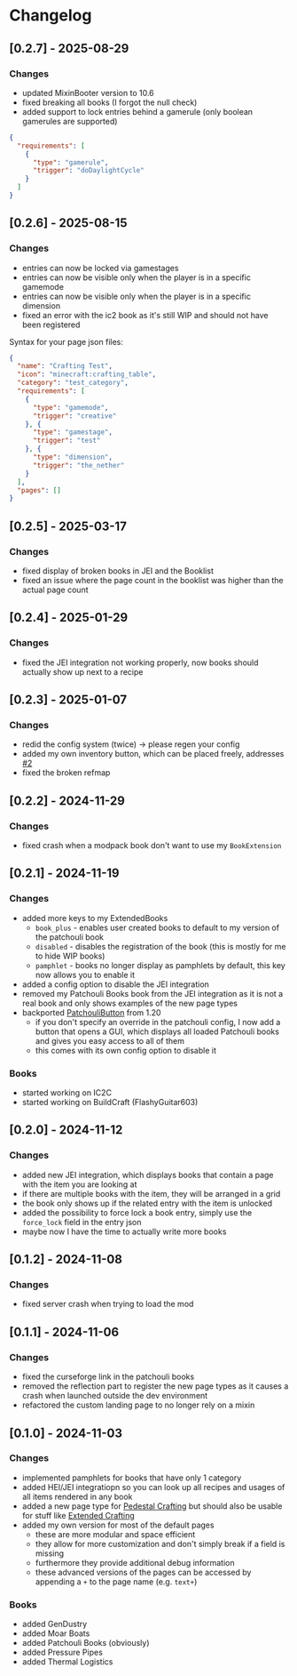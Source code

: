 # Changelog

## [0.2.7] - 2025-08-29

### Changes
- updated MixinBooter version to 10.6
- fixed breaking all books (I forgot the null check)
- added support to lock entries behind a gamerule (only boolean gamerules are supported)

```json
{
  "requirements": [
    {
      "type": "gamerule",
      "trigger": "doDaylightCycle"
    }
  ]
}
```

## [0.2.6] - 2025-08-15

### Changes
- entries can now be locked via gamestages
- entries can now be visible only when the player is in a specific gamemode
- entries can now be visible only when the player is in a specific dimension
- fixed an error with the ic2 book as it's still WIP and should not have been registered

Syntax for your page json files:
```json
{
  "name": "Crafting Test",
  "icon": "minecraft:crafting_table",
  "category": "test_category",
  "requirements": [
    {
      "type": "gamemode",
      "trigger": "creative"
    }, {
      "type": "gamestage",
      "trigger": "test"
    }, {
      "type": "dimension",
      "trigger": "the_nether"
    }
  ],
  "pages": []
}
```

## [0.2.5] - 2025-03-17

### Changes
- fixed display of broken books in JEI and the Booklist
- fixed an issue where the page count in the booklist was higher than the actual page count

## [0.2.4] - 2025-01-29

### Changes
- fixed the JEI integration not working properly, now books should actually show up next to a recipe

## [0.2.3] - 2025-01-07

### Changes
- redid the config system (twice) -> please regen your config
- added my own inventory button, which can be placed freely, addresses [#2](https://github.com/Ender-Development/PatchouliBooks/issues/2)
- fixed the broken refmap

## [0.2.2] - 2024-11-29

### Changes
- fixed crash when a modpack book don't want to use my `BookExtension`

## [0.2.1] - 2024-11-19

### Changes
- added more keys to my ExtendedBooks
  - `book_plus` - enables user created books to default to my version of the patchouli book
  - `disabled` - disables the registration of the book (this is mostly for me to hide WIP books)
  - `pamphlet` - books no longer display as pamphlets by default, this key now allows you to enable it
- added a config option to disable the JEI integration
- removed my Patchouli Books book from the JEI integration as it is not a real book and only shows examples of the new page types
- backported [PatchouliButton](https://www.curseforge.com/minecraft/mc-mods/patchoulibutton) from 1.20
  - if you don't specify an override in the patchouli config, I now add a button that opens a GUI, which displays all loaded Patchouli books and gives you easy access to all of them
  - this comes with its own config option to disable it

### Books
- started working on IC2C
- started working on BuildCraft (FlashyGuitar603)

## [0.2.0] - 2024-11-12

### Changes
- added new JEI integration, which displays books that contain a page with the item you are looking at
- if there are multiple books with the item, they will be arranged in a grid
- the book only shows up if the related entry with the item is unlocked
- added the possibility to force lock a book entry, simply use the `force_lock` field in the entry json
- maybe now I have the time to actually write more books

## [0.1.2] - 2024-11-08

### Changes
- fixed server crash when trying to load the mod

## [0.1.1] - 2024-11-06

### Changes
- fixed the curseforge link in the patchouli books
- removed the reflection part to register the new page types as it causes a crash when launched outside the dev environment
- refactored the custom landing page to no longer rely on a mixin

## [0.1.0] - 2024-11-03

### Changes
- implemented pamphlets for books that have only 1 category
- added HEI/JEI integratiopn so you can look up all recipes and usages of all items rendered in any book
- added a new page type for [Pedestal Crafting](https://www.curseforge.com/minecraft/mc-mods/pedestal-crafting) but should also be usable for stuff like [Extended Crafting](https://www.curseforge.com/minecraft/mc-mods/extended-crafting-nomifactory-edition)
- added my own version for most of the default pages
  - these are more modular and space efficient
  - they allow for more customization and don't simply break if a field is missing
  - furthermore they provide additional debug information
  - these advanced versions of the pages can be accessed by appending a `+` to the page name (e.g. `text+`)

### Books
- added GenDustry
- added Moar Boats
- added Patchouli Books (obviously)
- added Pressure Pipes
- added Thermal Logistics